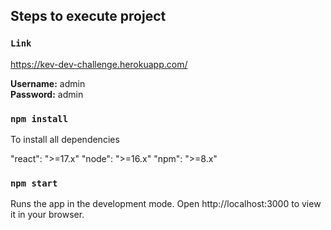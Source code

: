## Steps to execute project

### `Link`
https://kev-dev-challenge.herokuapp.com/

**Username:** admin <br />
**Password:** admin

### `npm install`

To install all dependencies

"react": ">=17.x"
"node": ">=16.x"
"npm": ">=8.x"

### `npm start`

Runs the app in the development mode.
Open http://localhost:3000 to view it in your browser.
